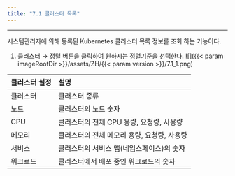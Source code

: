 ```yaml
---
title: "7.1 클러스터 목록"
---
```


---
시스템관리자에 의해 등록된 Kubernetes 클러스터 목록 정보를 조회 하는 기능이다.

1. 클러스터  →  정렬 버튼을 클릭하여 원하시는 정렬기준을 선택한다. 
![]({{< param imageRootDir >}}/assets/ZH/{{< param version >}}/7.1_1.png)

| **클러스터 설정** | **설명**                       |
| :---------- | :--------------------------- |
| 클러스터        | 클러스터 종류                      |
| 노드          | 클러스터의 노드 숫자                  |
| CPU         | 클러스터의 전체 CPU 용량, 요청량, 사용량    |
| 메모리         | 클러스터의 전체 메모리 용량, 요청량, 사용량    |
| 서비스      | 클러스터의 서비스 맵\(네임스페이스\)의 숫자 |
| 워크로드        | 클러스터에서 배포 중인 워크로드의 숫자        |
